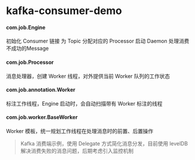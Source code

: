 # kafka-consumer-demo


#### com.job.Engine 

初始化 Consumer 链接 为 Topic 分配对应的 Processor 启动 Daemon 处理消费不成功的Message

#### com.job.Processor 

消息处理器，创建 Worker 线程，对外提供当前 Worker 队列的工作状态

#### com.job.annotation.Worker 

标注工作线程，Engine 启动时，会自动扫描带有 Worker 标注的线程

#### com.job.worker.BaseWorker 

Worker 模板，统一规划工作线程在处理消息时的前置、后置操作

> Kafka 消费端示例，使用 Delegate 方式简化消息分发，目前使用 levelDB 解决消费失败的消息问题，后期考虑引入监控机制
